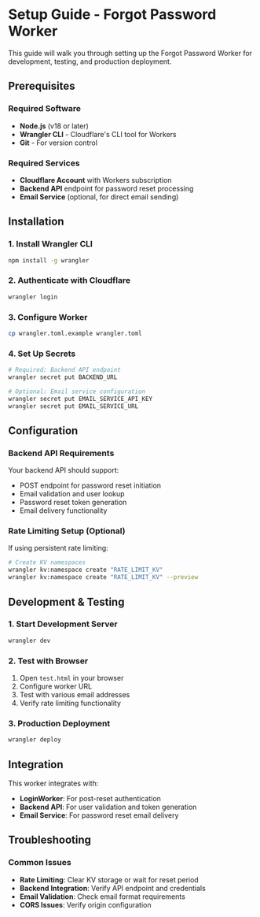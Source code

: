 # Setup Guide - Forgot Password Worker

This guide will walk you through setting up the Forgot Password Worker for development, testing, and production deployment.

## Prerequisites

### Required Software
- **Node.js** (v18 or later)
- **Wrangler CLI** - Cloudflare's CLI tool for Workers
- **Git** - For version control

### Required Services
- **Cloudflare Account** with Workers subscription
- **Backend API** endpoint for password reset processing
- **Email Service** (optional, for direct email sending)

## Installation

### 1. Install Wrangler CLI
```bash
npm install -g wrangler
```

### 2. Authenticate with Cloudflare
```bash
wrangler login
```

### 3. Configure Worker
```bash
cp wrangler.toml.example wrangler.toml
```

### 4. Set Up Secrets
```bash
# Required: Backend API endpoint
wrangler secret put BACKEND_URL

# Optional: Email service configuration
wrangler secret put EMAIL_SERVICE_API_KEY
wrangler secret put EMAIL_SERVICE_URL
```

## Configuration

### Backend API Requirements
Your backend API should support:
- POST endpoint for password reset initiation
- Email validation and user lookup
- Password reset token generation
- Email delivery functionality

### Rate Limiting Setup (Optional)
If using persistent rate limiting:
```bash
# Create KV namespaces
wrangler kv:namespace create "RATE_LIMIT_KV"
wrangler kv:namespace create "RATE_LIMIT_KV" --preview
```

## Development & Testing

### 1. Start Development Server
```bash
wrangler dev
```

### 2. Test with Browser
1. Open `test.html` in your browser
2. Configure worker URL
3. Test with various email addresses
4. Verify rate limiting functionality

### 3. Production Deployment
```bash
wrangler deploy
```

## Integration

This worker integrates with:
- **LoginWorker**: For post-reset authentication
- **Backend API**: For user validation and token generation
- **Email Service**: For password reset email delivery

## Troubleshooting

### Common Issues
- **Rate Limiting**: Clear KV storage or wait for reset period
- **Backend Integration**: Verify API endpoint and credentials
- **Email Validation**: Check email format requirements
- **CORS Issues**: Verify origin configuration

